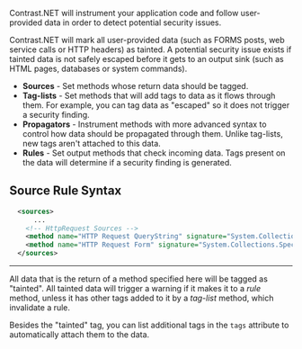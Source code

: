 <!--
title: "Level 2 Rules - Instrumentation Source Rules"
description: "Information on .NET Instrumentation Source Rules"
-->

Contrast.NET will instrument your application code and follow user-provided data in order to detect potential security issues.  

Contrast.NET will mark all user-provided data (such as FORMS posts, web service calls or HTTP headers) as tainted.  A potential security issue exists if tainted data is not safely escaped before it gets to an output sink (such as HTML pages, databases or system commands).  

* **Sources** - Set methods whose return data should be tagged.
* **Tag-lists** - Set methods that will add tags to data as it flows through them.  For example, you can tag data as "escaped" so it does not trigger a security finding.
* **Propagators** - Instrument methods with more advanced syntax to control how data should be propagated through them.  Unlike tag-lists, new tags aren't attached to this data.
* **Rules** - Set output methods that check incoming data.  Tags present on the data will determine if a security finding is generated.


## Source Rule Syntax
```xml
  <sources>
      ...
    <!-- HttpRequest Sources -->
    <method name="HTTP Request QueryString" signature="System.Collections.Specialized.NameValueCollection System.Web.HttpRequest.get_QueryString()" tags="cross-site" />
    <method name="HTTP Request Form" signature="System.Collections.Specialized.NameValueCollection System.Web.HttpRequest.get_Form()" tags="cross-site" />
  </sources>  
```

---

All data that is the return of a method specified here will be tagged as "tainted".  All tainted data will trigger a warning if it makes it to a *rule* method, unless it has other tags added to it by a *tag-list* method, which invalidate a rule.

Besides the "tainted" tag, you can list additional tags in the ```tags``` attribute to automatically attach them to the data.
